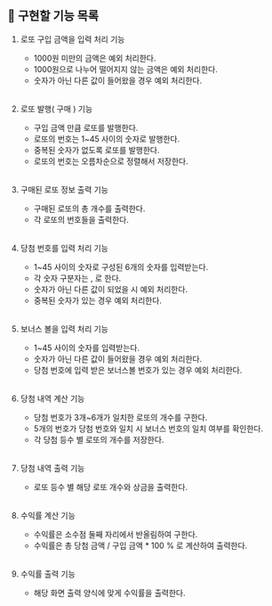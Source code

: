 ## 🎯 구현할 기능 목록

1. 로또 구입 금액을 입력 처리 기능
    - 1000원 미만의 금액은 예외 처리한다.
    - 1000원으로 나누어 떨어지지 않는 금액은 예외 처리한다.
    - 숫자가 아닌 다른 값이 들어왔을 경우 예외 처리한다.
      <br></br>

2. 로또 발행( 구매 ) 기능
    - 구입 금액 만큼 로또를 발행한다.
    - 로또의 번호는 1~45 사이의 숫자로 발행한다.
    - 중복된 숫자가 없도록 로또를 발행한다.
    - 로또의 번호는 오름차순으로 정렬해서 저장한다.
      <br></br>

3. 구매된 로또 정보 출력 기능
    - 구매된 로또의 총 개수를 출력한다.
    - 각 로또의 번호들을 출력한다.
      <br></br>

4. 당첨 번호를 입력 처리 기능
    - 1~45 사이의 숫자로 구성된 6개의 숫자를 입력받는다.
    - 각 숫자 구분자는 , 로 한다.
    - 숫자가 아닌 다른 값이 되었을 시 예외 처리한다.
    - 중복된 숫자가 있는 경우 예외 처리한다.
      <br></br>

5. 보너스 볼을 입력 처리 기능
    - 1~45 사이의 숫자를 입력받는다.
    - 숫자가 아닌 다른 값이 들어왔을 경우 예외 처리한다.
    - 당첨 번호에 입력 받은 보너스볼 번호가 있는 경우 예외 처리한다.
      <br></br>

6. 당첨 내역 계산 기능
    - 당첨 번호가 3개~6개가 일치한 로또의 개수를 구한다.
    - 5개의 번호가 당첨 번호와 일치 시 보너스 번호의 일치 여부를 확인한다.
    - 각 당첨 등수 별 로또의 개수를 저장한다.
      <br></br>

7. 당첨 내역 출력 기능
    - 로또 등수 별 해당 로또 개수와 상금을 출력한다.
      <br></br>

8. 수익률 계산 기능
    - 수익률은 소수점 둘째 자리에서 반올림하여 구한다.
    - 수익률은 총 당첨 금액 / 구입 금액 * 100 % 로 계산하여 출력한다.
      <br></br>

9. 수익률 출력 기능
    - 해당 화면 출력 양식에 맞게 수익률을 출력한다. 